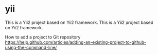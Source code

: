 # yii
This is a Yii2 project based on Yii2 framework. This is a Yii2 project based on Yii2 framework.


How to add a project to Git repository
https://help.github.com/articles/adding-an-existing-project-to-github-using-the-command-line/
